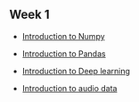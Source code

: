 ## Week 1

- [Introduction to Numpy](https://www.youtube.com/watch?v=QUT1VHiLmmI)

- [Introduction to Pandas](https://www.youtube.com/watch?v=dUpyC40cF6Q&list=PLUaB-1hjhk8GZOuylZqLz-Qt9RIdZZMBE)

- [Introduction to Deep learning](https://www.youtube.com/playlist?list=PLZbbT5o_s2xq7LwI2y8_QtvuXZedL6tQU)

- [Introduction to audio data](https://www.youtube.com/playlist?list=PL-wATfeyAMNqIee7cH3q1bh4QJFAaeNv0)